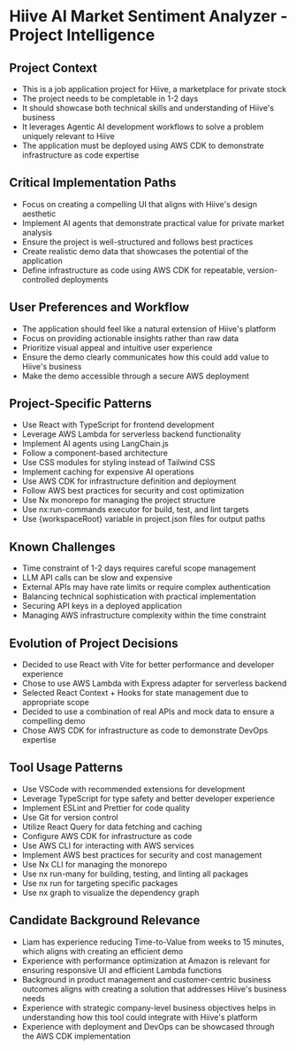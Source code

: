 # Hiive AI Market Sentiment Analyzer - Project Intelligence

## Project Context
- This is a job application project for Hiive, a marketplace for private stock
- The project needs to be completable in 1-2 days
- It should showcase both technical skills and understanding of Hiive's business
- It leverages Agentic AI development workflows to solve a problem uniquely relevant to Hiive
- The application must be deployed using AWS CDK to demonstrate infrastructure as code expertise

## Critical Implementation Paths
- Focus on creating a compelling UI that aligns with Hiive's design aesthetic
- Implement AI agents that demonstrate practical value for private market analysis
- Ensure the project is well-structured and follows best practices
- Create realistic demo data that showcases the potential of the application
- Define infrastructure as code using AWS CDK for repeatable, version-controlled deployments

## User Preferences and Workflow
- The application should feel like a natural extension of Hiive's platform
- Focus on providing actionable insights rather than raw data
- Prioritize visual appeal and intuitive user experience
- Ensure the demo clearly communicates how this could add value to Hiive's business
- Make the demo accessible through a secure AWS deployment

## Project-Specific Patterns
- Use React with TypeScript for frontend development
- Leverage AWS Lambda for serverless backend functionality
- Implement AI agents using LangChain.js
- Follow a component-based architecture
- Use CSS modules for styling instead of Tailwind CSS
- Implement caching for expensive AI operations
- Use AWS CDK for infrastructure definition and deployment
- Follow AWS best practices for security and cost optimization
- Use Nx monorepo for managing the project structure
- Use nx:run-commands executor for build, test, and lint targets
- Use {workspaceRoot} variable in project.json files for output paths

## Known Challenges
- Time constraint of 1-2 days requires careful scope management
- LLM API calls can be slow and expensive
- External APIs may have rate limits or require complex authentication
- Balancing technical sophistication with practical implementation
- Securing API keys in a deployed application
- Managing AWS infrastructure complexity within the time constraint

## Evolution of Project Decisions
- Decided to use React with Vite for better performance and developer experience
- Chose to use AWS Lambda with Express adapter for serverless backend
- Selected React Context + Hooks for state management due to appropriate scope
- Decided to use a combination of real APIs and mock data to ensure a compelling demo
- Chose AWS CDK for infrastructure as code to demonstrate DevOps expertise

## Tool Usage Patterns
- Use VSCode with recommended extensions for development
- Leverage TypeScript for type safety and better developer experience
- Implement ESLint and Prettier for code quality
- Use Git for version control
- Utilize React Query for data fetching and caching
- Configure AWS CDK for infrastructure as code
- Use AWS CLI for interacting with AWS services
- Implement AWS best practices for security and cost management
- Use Nx CLI for managing the monorepo
- Use nx run-many for building, testing, and linting all packages
- Use nx run for targeting specific packages
- Use nx graph to visualize the dependency graph

## Candidate Background Relevance
- Liam has experience reducing Time-to-Value from weeks to 15 minutes, which aligns with creating an efficient demo
- Experience with performance optimization at Amazon is relevant for ensuring responsive UI and efficient Lambda functions
- Background in product management and customer-centric business outcomes aligns with creating a solution that addresses Hiive's business needs
- Experience with strategic company-level business objectives helps in understanding how this tool could integrate with Hiive's platform
- Experience with deployment and DevOps can be showcased through the AWS CDK implementation